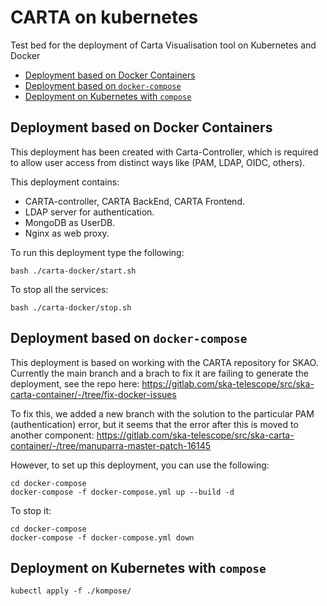 # CARTA on kubernetes

Test bed for the deployment of Carta Visualisation tool on Kubernetes and Docker

* [Deployment based on Docker Containers](#deployment-based-on-docker-containers)
* [Deployment based on `docker-compose`](#deployment-based-on--docker-compose-)
* [Deployment on Kubernetes with `compose`](#deployment-on-kubernetes-with--compose-)

## Deployment based on Docker Containers

This deployment has been created with Carta-Controller, which is required to allow user access from distinct ways like (PAM, LDAP, OIDC, others).

This deployment contains:

- CARTA-controller, CARTA BackEnd, CARTA Frontend.
- LDAP server for authentication.
- MongoDB as UserDB.
- Nginx as web proxy.

To run this deployment type the following:

```
bash ./carta-docker/start.sh
```

To stop all the services:

```
bash ./carta-docker/stop.sh
```

## Deployment based on `docker-compose`

This deployment is based on working with the CARTA repository for SKAO. Currently the main branch and a brach to fix it are failing to generate the deployment, see the repo here: 
https://gitlab.com/ska-telescope/src/ska-carta-container/-/tree/fix-docker-issues

To fix this, we added a new branch with the solution to the particular PAM (authentication) error, but it seems that the error after this is moved to another component:
https://gitlab.com/ska-telescope/src/ska-carta-container/-/tree/manuparra-master-patch-16145

However, to set up this deployment, you can use the following:

```
cd docker-compose
docker-compose -f docker-compose.yml up --build -d
```

To stop it:

```
cd docker-compose
docker-compose -f docker-compose.yml down
```



## Deployment on Kubernetes with `compose`

```
kubectl apply -f ./kompose/
```

